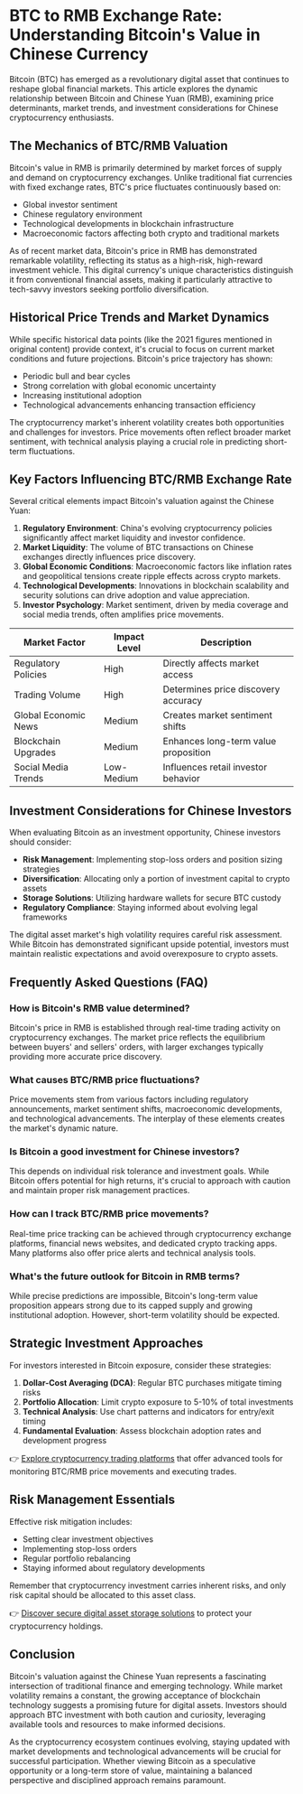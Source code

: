 # BTC to RMB Exchange Rate: Understanding Bitcoin's Value in Chinese Currency

Bitcoin (BTC) has emerged as a revolutionary digital asset that continues to reshape global financial markets. This article explores the dynamic relationship between Bitcoin and Chinese Yuan (RMB), examining price determinants, market trends, and investment considerations for Chinese cryptocurrency enthusiasts.

## The Mechanics of BTC/RMB Valuation

Bitcoin's value in RMB is primarily determined by market forces of supply and demand on cryptocurrency exchanges. Unlike traditional fiat currencies with fixed exchange rates, BTC's price fluctuates continuously based on:

- Global investor sentiment
- Chinese regulatory environment
- Technological developments in blockchain infrastructure
- Macroeconomic factors affecting both crypto and traditional markets

As of recent market data, Bitcoin's price in RMB has demonstrated remarkable volatility, reflecting its status as a high-risk, high-reward investment vehicle. This digital currency's unique characteristics distinguish it from conventional financial assets, making it particularly attractive to tech-savvy investors seeking portfolio diversification.

## Historical Price Trends and Market Dynamics

While specific historical data points (like the 2021 figures mentioned in original content) provide context, it's crucial to focus on current market conditions and future projections. Bitcoin's price trajectory has shown:

- Periodic bull and bear cycles
- Strong correlation with global economic uncertainty
- Increasing institutional adoption
- Technological advancements enhancing transaction efficiency

The cryptocurrency market's inherent volatility creates both opportunities and challenges for investors. Price movements often reflect broader market sentiment, with technical analysis playing a crucial role in predicting short-term fluctuations.

## Key Factors Influencing BTC/RMB Exchange Rate

Several critical elements impact Bitcoin's valuation against the Chinese Yuan:

1. **Regulatory Environment**: China's evolving cryptocurrency policies significantly affect market liquidity and investor confidence.
2. **Market Liquidity**: The volume of BTC transactions on Chinese exchanges directly influences price discovery.
3. **Global Economic Conditions**: Macroeconomic factors like inflation rates and geopolitical tensions create ripple effects across crypto markets.
4. **Technological Developments**: Innovations in blockchain scalability and security solutions can drive adoption and value appreciation.
5. **Investor Psychology**: Market sentiment, driven by media coverage and social media trends, often amplifies price movements.

| Market Factor        | Impact Level | Description                          |
|----------------------|--------------|--------------------------------------|
| Regulatory Policies  | High         | Directly affects market access       |
| Trading Volume       | High         | Determines price discovery accuracy  |
| Global Economic News | Medium       | Creates market sentiment shifts      |
| Blockchain Upgrades  | Medium       | Enhances long-term value proposition |
| Social Media Trends  | Low-Medium   | Influences retail investor behavior  |

## Investment Considerations for Chinese Investors

When evaluating Bitcoin as an investment opportunity, Chinese investors should consider:

- **Risk Management**: Implementing stop-loss orders and position sizing strategies
- **Diversification**: Allocating only a portion of investment capital to crypto assets
- **Storage Solutions**: Utilizing hardware wallets for secure BTC custody
- **Regulatory Compliance**: Staying informed about evolving legal frameworks

The digital asset market's high volatility requires careful risk assessment. While Bitcoin has demonstrated significant upside potential, investors must maintain realistic expectations and avoid overexposure to crypto assets.

## Frequently Asked Questions (FAQ)

### How is Bitcoin's RMB value determined?
Bitcoin's price in RMB is established through real-time trading activity on cryptocurrency exchanges. The market price reflects the equilibrium between buyers' and sellers' orders, with larger exchanges typically providing more accurate price discovery.

### What causes BTC/RMB price fluctuations?
Price movements stem from various factors including regulatory announcements, market sentiment shifts, macroeconomic developments, and technological advancements. The interplay of these elements creates the market's dynamic nature.

### Is Bitcoin a good investment for Chinese investors?
This depends on individual risk tolerance and investment goals. While Bitcoin offers potential for high returns, it's crucial to approach with caution and maintain proper risk management practices.

### How can I track BTC/RMB price movements?
Real-time price tracking can be achieved through cryptocurrency exchange platforms, financial news websites, and dedicated crypto tracking apps. Many platforms also offer price alerts and technical analysis tools.

### What's the future outlook for Bitcoin in RMB terms?
While precise predictions are impossible, Bitcoin's long-term value proposition appears strong due to its capped supply and growing institutional adoption. However, short-term volatility should be expected.

## Strategic Investment Approaches

For investors interested in Bitcoin exposure, consider these strategies:

1. **Dollar-Cost Averaging (DCA)**: Regular BTC purchases mitigate timing risks
2. **Portfolio Allocation**: Limit crypto exposure to 5-10% of total investments
3. **Technical Analysis**: Use chart patterns and indicators for entry/exit timing
4. **Fundamental Evaluation**: Assess blockchain adoption rates and development progress

👉 [Explore cryptocurrency trading platforms](https://bit.ly/okx-bonus) that offer advanced tools for monitoring BTC/RMB price movements and executing trades.

## Risk Management Essentials

Effective risk mitigation includes:

- Setting clear investment objectives
- Implementing stop-loss orders
- Regular portfolio rebalancing
- Staying informed about regulatory developments

Remember that cryptocurrency investment carries inherent risks, and only risk capital should be allocated to this asset class.

👉 [Discover secure digital asset storage solutions](https://bit.ly/okx-bonus) to protect your cryptocurrency holdings.

## Conclusion

Bitcoin's valuation against the Chinese Yuan represents a fascinating intersection of traditional finance and emerging technology. While market volatility remains a constant, the growing acceptance of blockchain technology suggests a promising future for digital assets. Investors should approach BTC investment with both caution and curiosity, leveraging available tools and resources to make informed decisions.

As the cryptocurrency ecosystem continues evolving, staying updated with market developments and technological advancements will be crucial for successful participation. Whether viewing Bitcoin as a speculative opportunity or a long-term store of value, maintaining a balanced perspective and disciplined approach remains paramount.